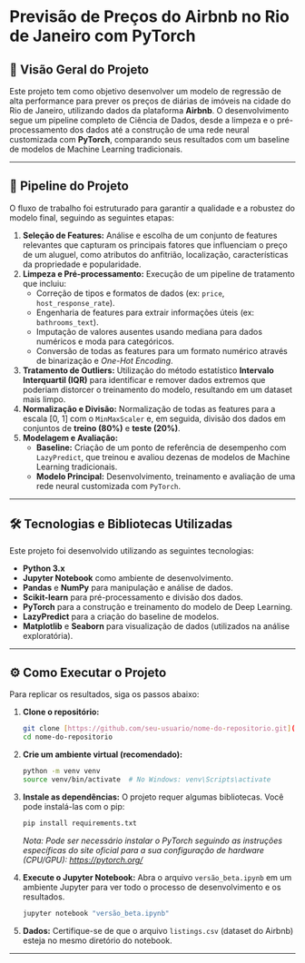 # Previsão de Preços do Airbnb no Rio de Janeiro com PyTorch

## 📖 Visão Geral do Projeto

Este projeto tem como objetivo desenvolver um modelo de regressão de alta performance para prever os preços de diárias de imóveis na cidade do Rio de Janeiro, utilizando dados da plataforma **Airbnb**. O desenvolvimento segue um pipeline completo de Ciência de Dados, desde a limpeza e o pré-processamento dos dados até a construção de uma rede neural customizada com **PyTorch**, comparando seus resultados com um baseline de modelos de Machine Learning tradicionais.

---

## 🚀 Pipeline do Projeto

O fluxo de trabalho foi estruturado para garantir a qualidade e a robustez do modelo final, seguindo as seguintes etapas:

1.  **Seleção de Features:** Análise e escolha de um conjunto de features relevantes que capturam os principais fatores que influenciam o preço de um aluguel, como atributos do anfitrião, localização, características da propriedade e popularidade.
2.  **Limpeza e Pré-processamento:** Execução de um pipeline de tratamento que incluiu:
    * Correção de tipos e formatos de dados (ex: `price`, `host_response_rate`).
    * Engenharia de features para extrair informações úteis (ex: `bathrooms_text`).
    * Imputação de valores ausentes usando mediana para dados numéricos e moda para categóricos.
    * Conversão de todas as features para um formato numérico através de binarização e *One-Hot Encoding*.
3.  **Tratamento de Outliers:** Utilização do método estatístico **Intervalo Interquartil (IQR)** para identificar e remover dados extremos que poderiam distorcer o treinamento do modelo, resultando em um dataset mais limpo.
4.  **Normalização e Divisão:** Normalização de todas as features para a escala [0, 1] com o `MinMaxScaler` e, em seguida, divisão dos dados em conjuntos de **treino (80%)** e **teste (20%)**.
5.  **Modelagem e Avaliação:**
    * **Baseline:** Criação de um ponto de referência de desempenho com `LazyPredict`, que treinou e avaliou dezenas de modelos de Machine Learning tradicionais.
    * **Modelo Principal:** Desenvolvimento, treinamento e avaliação de uma rede neural customizada com `PyTorch`.

---

## 🛠️ Tecnologias e Bibliotecas Utilizadas

Este projeto foi desenvolvido utilizando as seguintes tecnologias:

-   **Python 3.x**
-   **Jupyter Notebook** como ambiente de desenvolvimento.
-   **Pandas** e **NumPy** para manipulação e análise de dados.
-   **Scikit-learn** para pré-processamento e divisão dos dados.
-   **PyTorch** para a construção e treinamento do modelo de Deep Learning.
-   **LazyPredict** para a criação do baseline de modelos.
-   **Matplotlib** e **Seaborn** para visualização de dados (utilizados na análise exploratória).

---

## ⚙️ Como Executar o Projeto

Para replicar os resultados, siga os passos abaixo:

1.  **Clone o repositório:**
    ```bash
    git clone [https://github.com/seu-usuario/nome-do-repositorio.git](https://github.com/seu-usuario/nome-do-repositorio.git)
    cd nome-do-repositorio
    ```

2.  **Crie um ambiente virtual (recomendado):**
    ```bash
    python -m venv venv
    source venv/bin/activate  # No Windows: venv\Scripts\activate
    ```

3.  **Instale as dependências:**
    O projeto requer algumas bibliotecas. Você pode instalá-las com o pip:
    ```bash
    pip install requirements.txt
    ```
    *Nota: Pode ser necessário instalar o PyTorch seguindo as instruções específicas do site oficial para a sua configuração de hardware (CPU/GPU): https://pytorch.org/*

4.  **Execute o Jupyter Notebook:**
    Abra o arquivo `versão_beta.ipynb` em um ambiente Jupyter para ver todo o processo de desenvolvimento e os resultados.
    ```bash
    jupyter notebook "versão_beta.ipynb"
    ```
5.  **Dados:**
    Certifique-se de que o arquivo `listings.csv` (dataset do Airbnb) esteja no mesmo diretório do notebook.

---
